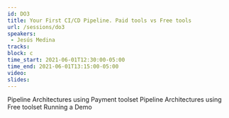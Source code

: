 ```yaml
---
id: DO3
title: Your First CI/CD Pipeline. Paid tools vs Free tools
url: /sessions/do3
speakers:
 - Jesús Medina
tracks:
block: c
time_start: 2021-06-01T12:30:00-05:00
time_end: 2021-06-01T13:15:00-05:00
video:
slides:
---
```


Pipeline Architectures using Payment toolset
Pipeline Architectures using Free toolset
Running a Demo
